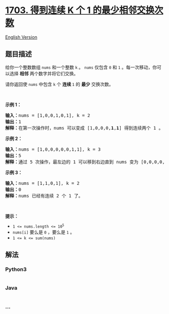 # [1703. 得到连续 K 个 1 的最少相邻交换次数](https://leetcode-cn.com/problems/minimum-adjacent-swaps-for-k-consecutive-ones)

[English Version](/solution/1500-1599/1703.Minimum%20Adjacent%20Swaps%20for%20K%20Consecutive%20Ones/README_EN.md)

## 题目描述

<!-- 这里写题目描述 -->
<p>给你一个整数数组 <code>nums</code> 和一个整数 <code>k</code> 。 <code>nums</code> 仅包含 <code>0</code> 和 <code>1</code> 。每一次移动，你可以选择 <strong>相邻</strong> 两个数字并将它们交换。</p>

<p>请你返回使 <code>nums</code> 中包含 <code>k</code> 个 <strong>连续 </strong><code>1</code> 的 <strong>最少</strong> 交换次数。</p>

<p> </p>

<p><strong>示例 1：</strong></p>

<pre><b>输入：</b>nums = [1,0,0,1,0,1], k = 2
<b>输出：</b>1
<b>解释：</b>在第一次操作时，nums 可以变成 [1,0,0,0,<strong>1</strong>,<strong>1</strong>] 得到连续两个 1 。
</pre>

<p><strong>示例 2：</strong></p>

<pre><b>输入：</b>nums = [1,0,0,0,0,0,1,1], k = 3
<b>输出：</b>5
<b>解释：</b>通过 5 次操作，最左边的 1 可以移到右边直到 nums 变为 [0,0,0,0,0,<strong>1</strong>,<strong>1</strong>,<strong>1</strong>] 。
</pre>

<p><strong>示例 3：</strong></p>

<pre><b>输入：</b>nums = [1,1,0,1], k = 2
<b>输出：</b>0
<b>解释：</b>nums 已经有连续 2 个 1 了。
</pre>

<p> </p>

<p><strong>提示：</strong></p>

<ul>
	<li><code>1 &lt;= nums.length &lt;= 10<sup>5</sup></code></li>
	<li><code>nums[i]</code> 要么是 <code>0</code> ，要么是 <code>1</code> 。</li>
	<li><code>1 &lt;= k &lt;= sum(nums)</code></li>
</ul>



## 解法

<!-- 这里可写通用的实现逻辑 -->


<!-- tabs:start -->

### **Python3**

<!-- 这里可写当前语言的特殊实现逻辑 -->

```python

```

### **Java**

<!-- 这里可写当前语言的特殊实现逻辑 -->

```java

```

### **...**
```

```

<!-- tabs:end -->